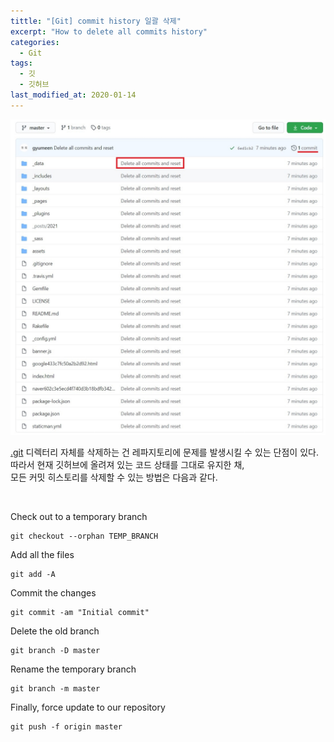 ```yaml
---
tittle: "[Git] commit history 일괄 삭제"
excerpt: "How to delete all commits history"
categories:
  - Git
tags:
  - 깃
  - 깃허브
last_modified_at: 2020-01-14
---
```


![](https://github.com/gyumeen/blog-images/blob/main/2021/01/Delete%20commits%20history/1.jpg?raw=true)

<U>.git</U> 디렉터리 자체를 삭제하는 건 레파지토리에 문제를 발생시킬 수 있는 단점이 있다.  
따라서 현재 깃허브에 올려져 있는 코드 상태를 그대로 유지한 채,  
모든 커밋 히스토리를 삭제할 수 있는 방법은 다음과 같다.

<br/>

Check out to a temporary branch  

```
git checkout --orphan TEMP_BRANCH
```

Add all the files

```
git add -A
```

Commit the changes  

```
git commit -am "Initial commit"
```

Delete the old branch

```
git branch -D master
```

Rename the temporary branch  

```
git branch -m master
```

Finally, force update to our repository  

```
git push -f origin master
```

  
